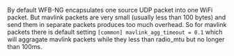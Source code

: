 By default WFB-NG encapsulates one source UDP packet into one WiFi packet. But mavlink packets are very small (usually less than 100 bytes) and send them in separate packets produces too much overhead. So for mavlink packets there is default setting `[common] mavlink_agg_timeout = 0.1` which will aggragate mavlink packets while they less than radio_mtu but no longer than 100ms.
